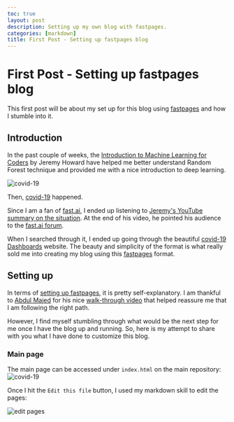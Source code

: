 ```yaml
---
toc: true
layout: post
description: Setting up my own blog with fastpages.
categories: [markdown]
title: First Post - Setting up fastpages blog  
---
```


# First Post - Setting up fastpages blog  

This first post will be about my set up for this blog using [fastpages](https://github.com/fastai/fastpages) and how I stumble into it.  

## Introduction  

In the past couple of weeks, the [Introduction to Machine Learning for Coders](https://course18.fast.ai/ml) by Jeremy Howard have helped me better understand Random Forest technique and provided me with a nice introduction to deep learning. 

![covid-19]({{site.baseurl}}/images/covid-19wordcloud.jpg "https://flic.kr/p/2iDBF1E") 

Then, [covid-19](https://www.who.int/emergencies/diseases/novel-coronavirus-2019) happened.  

Since I am a fan of [fast.ai](https://www.fast.ai/), I ended up listening to [Jeremy's YouTube summary on the situation](https://youtu.be/GZ0yNMnvwqY). At the end of his video, he pointed his audience to the [fast.ai forum](https://forums.fast.ai/c/covid-19/52). 

When I searched through it, I ended up going through the beautiful [covid-19 Dashboards](https://covid19dashboards.com/) website. The beauty and simplicity of the format is what really sold me into creating my blog using this [fastpages](https://github.com/fastai/fastpages) format. 

## Setting up

In terms of [setting up fastpages](https://github.com/fastai/fastpages#setup-instructions), it is pretty self-explanatory. I am thankful to [Abdul Majed](https://twitter.com/1littlecoder) for his nice [walk-through video](https://youtu.be/L0boq3zqazI) that helped reassure me that I am following the right path.  

However, I find myself stumbling through what would be the next step for me once I have the blog up and running. So, here is my attempt to share with you what I have done to customize this blog. 

### Main page

The main page can be accessed under `index.html` on the main repository:   
![covid-19]({{site.baseurl}}/images/index-html.png "index html")   

Once I hit the `Edit this file` button, I used my markdown skill to edit the pages: 

![edit pages]({{site.baseurl}}/images/Index-playaround.png "Edit index")   

